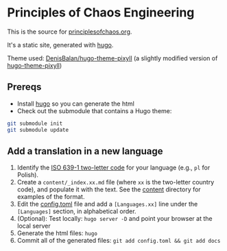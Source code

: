 # Principles of Chaos Engineering

This is the source for [principlesofchaos.org](https://principlesofchaos.org).

It's a static site, generated with [hugo].

Theme used:
[DenisBalan/hugo-theme-pixyll](https://github.com/DenisBalan/hugo-theme-pixyll)
(a slightly modified version of [hugo-theme-pixyll](https://github.com/azmelanar/hugo-theme-pixyll))

[hugo]: https://gohugo.io/getting-started/


## Prereqs

* Install [hugo] so you can generate the html
* Check out the submodule that contains a Hugo theme:

```bash
git submodule init
git submodule update
```

## Add a translation in a new language

1. Identify the [ISO 639-1 two-letter code](https://en.wikipedia.org/wiki/List_of_ISO_639-1_codes) for your language (e.g., `pl` for Polish).
1. Create a `content/_index.xx.md` file (where `xx` is the two-letter country code), and populate it with the text. See the [content](content) directory for examples of the format.
1. Edit the [config.toml](config.toml) file and add a `[Languages.xx]` line under the `[Languages]` section, in alphabetical order.
1. (Optional): Test locally: `hugo server -D` and point your browser at the local server
1. Generate the html files: `hugo`
1. Commit all of the generated files: `git add config.toml && git add docs`
